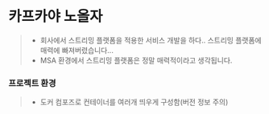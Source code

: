 # 카프카야 노올자

> - 회사에서 스트리밍 플랫폼을 적용한 서비스 개발을 하다.. 스트리밍 플랫폼에 매력에 빠져버렸습니다...
> - MSA 환경에서 스트리밍 플랫폼은 정말 매력적이라고 생각됩니다. 

### 프로젝트 환경
> - 도커 컴포즈로 컨테이너를 여러개 띄우게 구성함(버전 정보 주의)
